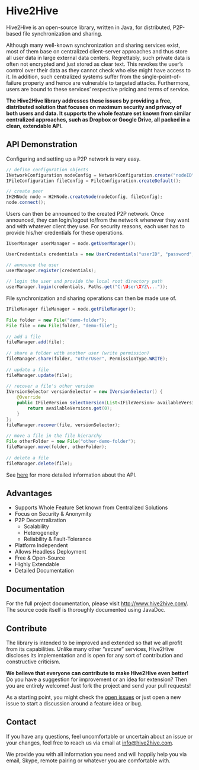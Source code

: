 Hive2Hive
=========
Hive2Hive is an open-source library, written in Java, for distributed, P2P-based file synchronization and sharing.

Although many well-known synchronization and sharing services exist, most of them base on centralized client-server approaches and thus store all user data in large external data centers. Regrettably, such private data is often not encrypted and just stored as clear text. This revokes the user’s control over their data as they cannot check who else might have access to it. In addition, such centralized systems suffer from the single-point-of-failure property and hence are vulnerable to targeted attacks. Furthermore, users are bound to these services’ respective pricing and terms of service.

**The Hive2Hive library addresses these issues by providing a free, distributed solution that focuses on maximum security and privacy of both users and data. It supports the whole feature set known from similar centralized approaches, such as Dropbox or Google Drive, all packed in a clean, extendable API.**

API Demonstration
-----------------
Configuring and setting up a P2P network is very easy.
```java
// define configuration objects
INetworkConfiguration nodeConfig = NetworkConfiguration.create("nodeID", InetAddress.getByName("192.168.1.100"));
IFileConfiguration fileConfig = FileConfiguration.createDefault();

// create peer
IH2HNode node = H2HNode.createNode(nodeConfig, fileConfig);
node.connect();
```
Users can then be announced to the created P2P network. Once announced, they can login/logout to/from the network whenever they want and with whatever client they use. For security reasons, each user has to provide his/her credentials for these operations.
```java
IUserManager userManager = node.getUserManager();

UserCredentials credentials = new UserCredentials("userID", "password", "pin");

// announce the user
userManager.register(credentials);
        
// login the user and provide the local root directory path
userManager.login(credentials, Paths.get("C:\User\XYZ\..."));
```

File synchronization and sharing operations can then be made use of.
```java
IFileManager fileManager = node.getFileManager();
        
File folder = new File("demo-folder");
File file = new File(folder, "demo-file");
        
// add a file
fileManager.add(file);
        
// share a folder with another user (write permission)
fileManager.share(folder, "otherUser", PermissionType.WRITE);
        
// update a file
fileManager.update(file);
        
// recover a file's other version
IVersionSelector versionSelector = new IVersionSelector() {
    @Override
    public IFileVersion selectVersion(List<IFileVersion> availableVersions) {
        return availableVersions.get(0);
    }
};
fileManager.recover(file, versionSelector);
 
// move a file in the file hierarchy
File otherFolder = new File("other-demo-folder");
fileManager.move(folder, otherFolder);
 
// delete a file
fileManager.delete(file);
```

See [here](http://hive2hive.com/?page_id=429) for more detailed information about the API.

Advantages
----------
- Supports Whole Feature Set known from Centralized Solutions
- Focus on Security & Anonymity
- P2P Decentralization
  - Scalability
  - Heterogeneity
  - Reliability & Fault-Tolerance
- Platform Independent
- Allows Headless Deployment
- Free & Open-Source
- Highly Extendable
- Detailed Documentation

Documentation
-------------
For the full project documentation, please visit http://www.hive2hive.com/.
The source code itself is thoroughly documented using JavaDoc.

Contribute
----------
The library is intended to be improved and extended so that we all profit from its capabilities. Unlike many other “*secure*” services, Hive2Hive discloses its implementation and is open for any sort of contribution and constructive criticism.

**We believe that everyone can contribute to make Hive2Hive even better!** Do you have a suggestion for improvement or an idea for extension? Then you are entirely welcome! Just fork the project and send your pull requests!

As a starting point, you might check the [open issues](https://github.com/Hive2Hive/Hive2Hive/issues?state=open) or just open a new issue to start a discussion around a feature idea or bug.

Contact
-------
If you have any questions, feel uncomfortable or uncertain about an issue or your changes, feel free to reach us via email at [info@hive2hive.com](mailto:info@hive2hive.com).

We provide you with all information you need and will happily help you via email, Skype, remote pairing or whatever you are comfortable with.
